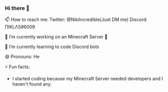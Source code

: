 ### Hi there 👋

📫 How to reach me:
Twitter: @NikiIncredible(Just DM me)
Discord: ПIKLΛS#6009

🔭 I’m currently working on an Minecraft Server 😬

🌱 I’m currently learning to code Discord bots

😄 Pronouns: He

⚡ Fun facts:
- I started coding because my Minecraft Server needed developers and I haven't found any.

<!--
**NIkiIncredible/NikiIncredible** is a ✨ _special_ ✨ repository because its `README.md` (this file) appears on your GitHub profile.

Here are some ideas to get you started:

- 🔭 I’m currently working on ...
- 🌱 I’m currently learning ...
- 👯 I’m looking to collaborate on ...
- 🤔 I’m looking for help with ...
- 💬 Ask me about ...
- 📫 How to reach me: ...
- 😄 Pronouns: ...
- ⚡ Fun fact: ...
-->
